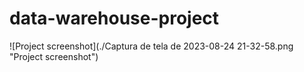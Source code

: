 # data-warehouse-project

![Project screenshot](./Captura de tela de 2023-08-24 21-32-58.png "Project screenshot")
